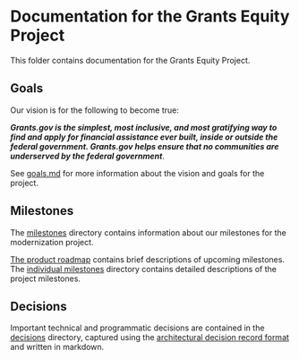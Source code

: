 # Documentation for the Grants Equity Project

This folder contains documentation for the Grants Equity Project.

## Goals

Our vision is for the following to become true:

***Grants.gov is the simplest, most inclusive, and most gratifying way to find and apply for financial assistance ever built, inside or outside the federal government. Grants.gov helps ensure that no communities are underserved by the federal government***.

See [goals.md](./goals.md) for more information about the vision and goals for the project.

## Milestones

The [milestones](./milestones) directory contains information about our milestones for the modernization project.

[The product roadmap](https://github.com/orgs/HHS/projects/12) contains brief descriptions of upcoming milestones. The [individual milestones](./milestones/individual_milestones) directory contains detailed descriptions of the project milestones.

## Decisions

Important technical and programmatic decisions are contained in the [decisions](./decisions/) directory, captured using the [architectural decision record format](https://adr.github.io) and written in markdown.
